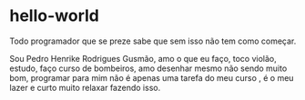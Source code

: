 # hello-world
Todo programador que se preze sabe que sem isso não tem como começar.

Sou Pedro Henrike Rodrigues Gusmão, amo o que eu faço, toco violão, estudo, faço curso de bombeiros, amo desenhar mesmo não sendo muito bom, programar para mim não é apenas 
uma tarefa do meu curso , é o meu lazer e curto muito relaxar fazendo isso.
